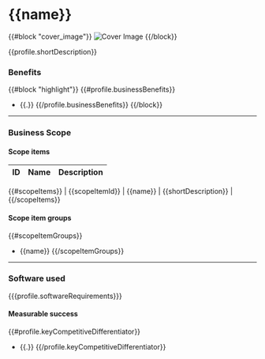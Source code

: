 # {{name}}

{{#block "cover_image"}}
![Cover Image]({{profile.coverImage}})
{{/block}}

{{profile.shortDescription}}

### Benefits
{{#block "highlight"}}
{{#profile.businessBenefits}}
* {{.}}
{{/profile.businessBenefits}}
{{/block}}

-----------

### Business Scope
#### Scope items
| ID | Name | Description |
|----|------|-------------|
{{#scopeItems}}
| {{scopeItemId}} | {{name}} | {{shortDescription}} |
{{/scopeItems}}

#### Scope item groups
{{#scopeItemGroups}}
* {{name}}
{{/scopeItemGroups}}

---------

### Software used
{{{profile.softwareRequirements}}}

#### Measurable success
{{#profile.keyCompetitiveDifferentiator}}
* {{.}}
{{/profile.keyCompetitiveDifferentiator}}
